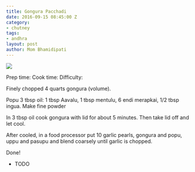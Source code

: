 ```yaml
---
title: Gongura Pacchadi
date: 2016-09-15 08:45:00 Z
category:
- chutney
tags:
- andhra
layout: post
author: Mom Bhamidipati
---
```


<img src="png/422e471a85a9b473a6e7bdb0b01b2ffb.png" />

Prep time:
Cook time:
Difficulty:

Finely chopped 4 quarts gongura (volume).

Popu 3 tbsp oil: 1 tbsp Aavalu, 1 tbsp mentulu, 6 endi merapkai, 1/2 tbsp ingua. Make fine powder

In 3 tbsp oil cook gongura with lid for about 5 minutes. Then take lid off and let cool.

After cooled, in a food processor put 10 garlic pearls, gongura and popu, uppu and pasupu and blend coarsely until garlic is chopped.

Done!

<ul>
    <li>TODO</li>
</ul>
